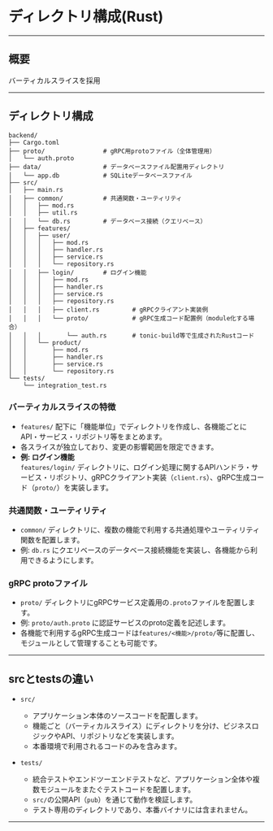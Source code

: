 # ディレクトリ構成(Rust)

---

## 概要

バーティカルスライスを採用  

---

## ディレクトリ構成

```
backend/
├── Cargo.toml
├── proto/                # gRPC用protoファイル（全体管理用）
│   └── auth.proto
├── data/                 # データベースファイル配置用ディレクトリ
│   └── app.db            # SQLiteデータベースファイル
├── src/
│   ├── main.rs
│   ├── common/           # 共通関数・ユーティリティ
│   │   ├── mod.rs
│   │   ├── util.rs
│   │   └── db.rs         # データベース接続（クエリベース）
│   ├── features/
│   │   ├── user/
│   │   │   ├── mod.rs
│   │   │   ├── handler.rs
│   │   │   ├── service.rs
│   │   │   └── repository.rs
│   │   ├── login/        # ログイン機能
│   │   │   ├── mod.rs
│   │   │   ├── handler.rs
│   │   │   ├── service.rs
│   │   │   ├── repository.rs
│   │   │   ├── client.rs         # gRPCクライアント実装例
│   │   │   └── proto/            # gRPC生成コード配置例（module化する場合）
│   │   │       └── auth.rs       # tonic-build等で生成されたRustコード
│   │   └── product/
│   │       ├── mod.rs
│   │       ├── handler.rs
│   │       ├── service.rs
│   │       └── repository.rs
└── tests/
    └── integration_test.rs
```

### バーティカルスライスの特徴

- `features/` 配下に「機能単位」でディレクトリを作成し、各機能ごとにAPI・サービス・リポジトリ等をまとめます。
- 各スライスが独立しており、変更の影響範囲を限定できます。
- **例: ログイン機能**  
  `features/login/` ディレクトリに、ログイン処理に関するAPIハンドラ・サービス・リポジトリ、gRPCクライアント実装（`client.rs`）、gRPC生成コード（`proto/`）を実装します。

### 共通関数・ユーティリティ

- `common/` ディレクトリに、複数の機能で利用する共通処理やユーティリティ関数を配置します。
- 例: `db.rs` にクエリベースのデータベース接続機能を実装し、各機能から利用できるようにします。

### gRPC protoファイル

- `proto/` ディレクトリにgRPCサービス定義用の`.proto`ファイルを配置します。
- 例: `proto/auth.proto` に認証サービスのproto定義を記述します。
- 各機能で利用するgRPC生成コードは`features/<機能>/proto/`等に配置し、モジュールとして管理することも可能です。

---

## srcとtestsの違い

- `src/`  
  - アプリケーション本体のソースコードを配置します。
  - 機能ごと（バーティカルスライス）にディレクトリを分け、ビジネスロジックやAPI、リポジトリなどを実装します。
  - 本番環境で利用されるコードのみを含みます。

- `tests/`  
  - 統合テストやエンドツーエンドテストなど、アプリケーション全体や複数モジュールをまたぐテストコードを配置します。
  - `src/`の公開API（`pub`）を通じて動作を検証します。
  - テスト専用のディレクトリであり、本番バイナリには含まれません。

---
